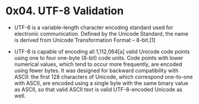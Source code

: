 # 0x04. UTF-8 Validation

- UTF-8 is a variable-length character encoding standard used for electronic communication. Defined by the Unicode Standard, the name is derived from Unicode Transformation Format – 8-bit.[1]

- UTF-8 is capable of encoding all 1,112,064[a] valid Unicode code points using one to four one-byte (8-bit) code units. Code points with lower numerical values, which tend to occur more frequently, are encoded using fewer bytes. It was designed for backward compatibility with ASCII: the first 128 characters of Unicode, which correspond one-to-one with ASCII, are encoded using a single byte with the same binary value as ASCII, so that valid ASCII text is valid UTF-8-encoded Unicode as well.

